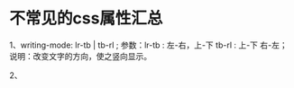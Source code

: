 # 不常见的css属性汇总
1、writing-mode: lr-tb | tb-rl ;  参数：lr-tb : 左-右，上-下 tb-rl : 上-下 右-左；
说明：改变文字的方向，使之竖向显示。

2、
